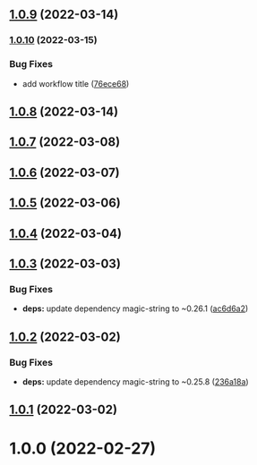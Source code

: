## [1.0.9](https://github.com/donmahallem/rollup-plugin-shebang/compare/v1.0.8...v1.0.9) (2022-03-14)

### [1.0.10](https://github.com/donmahallem/rollup-plugin-shebang/compare/v1.0.9...v1.0.10) (2022-03-15)


### Bug Fixes

* add workflow title ([76ece68](https://github.com/donmahallem/rollup-plugin-shebang/commit/76ece68c2c5beca7a44f8aa7649f9c88475ad209))

## [1.0.8](https://github.com/donmahallem/rollup-plugin-shebang/compare/v1.0.7...v1.0.8) (2022-03-14)

## [1.0.7](https://github.com/donmahallem/rollup-plugin-shebang/compare/v1.0.6...v1.0.7) (2022-03-08)

## [1.0.6](https://github.com/donmahallem/rollup-plugin-shebang/compare/v1.0.5...v1.0.6) (2022-03-07)

## [1.0.5](https://github.com/donmahallem/rollup-plugin-shebang/compare/v1.0.4...v1.0.5) (2022-03-06)

## [1.0.4](https://github.com/donmahallem/rollup-plugin-shebang/compare/v1.0.3...v1.0.4) (2022-03-04)

## [1.0.3](https://github.com/donmahallem/rollup-plugin-shebang/compare/v1.0.2...v1.0.3) (2022-03-03)


### Bug Fixes

* **deps:** update dependency magic-string to ~0.26.1 ([ac6d6a2](https://github.com/donmahallem/rollup-plugin-shebang/commit/ac6d6a20e1454800ed0e6d6767477a543f5d72d1))

## [1.0.2](https://github.com/donmahallem/rollup-plugin-shebang/compare/v1.0.1...v1.0.2) (2022-03-02)


### Bug Fixes

* **deps:** update dependency magic-string to ~0.25.8 ([236a18a](https://github.com/donmahallem/rollup-plugin-shebang/commit/236a18acbecdb9fd70c27edf1da53eaa11357b6b))

## [1.0.1](https://github.com/donmahallem/rollup-plugin-shebang/compare/v1.0.0...v1.0.1) (2022-03-02)

# 1.0.0 (2022-02-27)
